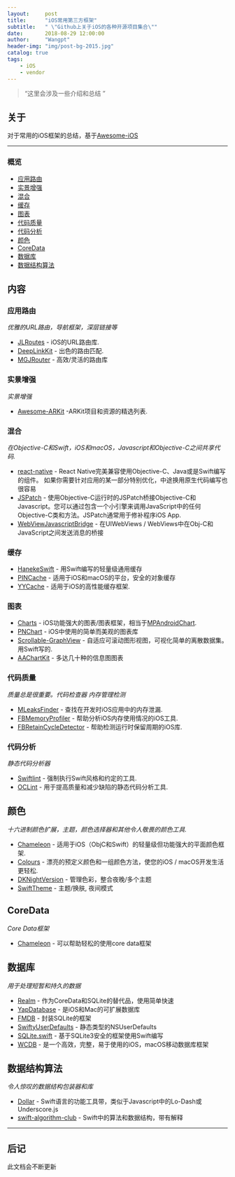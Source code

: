 ```yaml
---
layout:     post
title:      "iOS常用第三方框架"
subtitle:   " \"Github上关于iOS的各种开源项目集合\""
date:       2018-08-29 12:00:00
author:     "Wangpt"
header-img: "img/post-bg-2015.jpg"
catalog: true
tags:
    - iOS   
    - vendor
---
```


> “这里会涉及一些介绍和总结 ”


## 关于

对于常用的iOS框架的总结，基于[Awesome-iOS](https://github.com/vsouza/awesome-ios)

---

### 概览

- [应用路由](#应用路由)
- [实景增强](#实景增强)
- [混合](#混合)
- [缓存](#缓存)
- [图表](#图表)
- [代码质量](#代码质量)
- [代码分析](#代码分析)
- [颜色](#颜色)
- [CoreData](#CoreData)
- [数据库](#数据库)
- [数据结构算法](#数据结构算法)

## 内容
### 应用路由
*优雅的URL路由，导航框架，深层链接等*
* [JLRoutes](https://github.com/joeldev/JLRoutes) - iOS的URL路由库.
* [DeepLinkKit](https://github.com/button/DeepLinkKit) - 出色的路由匹配.
* [MGJRouter](https://github.com/meili/MGJRouter) -  高效/灵活的路由库

### 实景增强

*实景增强*

* [Awesome-ARKit](https://github.com/olucurious/Awesome-ARKit) -ARKit项目和资源的精选列表.

### 混合

*在Objective-C和Swift，iOS和macOS，Javascript和Objective-C之间共享代码.*

* [react-native](https://github.com/facebook/react-native) - React Native完美兼容使用Objective-C、Java或是Swift编写的组件。 如果你需要针对应用的某一部分特别优化，中途换用原生代码编写也很容易
* [JSPatch](https://github.com/bang590/JSPatch) - 使用Objective-C运行时的JSPatch桥接Objective-C和Javascript。您可以通过包含一个小引擎来调用JavaScript中的任何Objective-C类和方法。JSPatch通常用于修补程序iOS App.
* [WebViewJavascriptBridge](https://github.com/marcuswestin/WebViewJavascriptBridge) - 在UIWebViews / WebViews中在Obj-C和JavaScript之间发送消息的桥接


### 缓存
* [HanekeSwift](https://github.com/Haneke/HanekeSwift) - 用Swift编写的轻量级通用缓存
* [PINCache](https://github.com/pinterest/PINCache) - 适用于iOS和macOS的平台，安全的对象缓存
* [YYCache](https://github.com/ibireme/YYCache) - 适用于iOS的高性能缓存框架.

### 图表

* [Charts](https://github.com/danielgindi/Charts) -  iOS功能强大的图表/图表框架，相当于[MPAndroidChart](https://github.com/PhilJay/MPAndroidChart).
* [PNChart](https://github.com/kevinzhow/PNChart) - iOS中使用的简单而美观的图表库
* [Scrollable-GraphView](https://github.com/philackm/ScrollableGraphView) - 自适应可滚动图形视图，可视化简单的离散数据集。用Swift写的.
* [AAChartKit](https://github.com/AAChartKit/AAChartKit) - 多达几十种的信息图图表

### 代码质量

 *质量总是很重要。代码检查器 内存管理检测*

 * [MLeaksFinder](https://github.com/Tencent/MLeaksFinder) - 查找在开发时iOS应用中的内存泄漏.
* [FBMemoryProfiler](https://github.com/facebook/FBMemoryProfiler) - 帮助分析iOS内存使用情况的iOS工具.
* [FBRetainCycleDetector](https://github.com/facebook/FBRetainCycleDetector) - 帮助检测运行时保留周期的iOS库.


### 代码分析

*静态代码分析器*

* [Swiftlint](https://github.com/realm/SwiftLint) - 强制执行Swift风格和约定的工具.
* [OCLint](https://github.com/oclint/oclint) - 用于提高质量和减少缺陷的静态代码分析工具.


## 颜色
*十六进制颜色扩展，主题，颜色选择器和其他令人敬畏的颜色工具.*

* [Chameleon](https://github.com/ViccAlexander/Chameleon) - 适用于iOS（ObjC和Swift）的轻量级但功能强大的平面颜色框架.
* [Colours](https://github.com/bennyguitar/Colours) - 漂亮的预定义颜色和一组颜色方法，使您的iOS / macOS开发生活更轻松.
* [DKNightVersion](https://github.com/Draveness/DKNightVersion) - 管理色彩，整合夜晚/多个主题
* [SwiftTheme](https://github.com/jiecao-fm/SwiftTheme) - 主题/换肤, 夜间模式

## CoreData
*Core Data框架*

* [Chameleon](https://github.com/ViccAlexander/Chameleon) - 可以帮助轻松的使用core data框架

## 数据库
*用于处理短暂和持久的数据*

* [Realm](https://github.com/realm/realm-cocoa) - 作为CoreData和SQLite的替代品，使用简单快速
* [YapDatabase](https://github.com/yapstudios/YapDatabase) - 是iOS和Mac的可扩展数据库
* [FMDB](https://github.com/ccgus/fmdb) - 封装SQLite的框架
* [SwiftyUserDefaults](https://github.com/radex/SwiftyUserDefaults) - 静态类型的NSUserDefaults
* [SQLite.swift](https://github.com/stephencelis/SQLite.swift) - 基于SQLite3安全的框架使用Swift编写
* [WCDB](https://github.com/Tencent/wcdb) - 是一个高效，完整，易于使用的iOS，macOS移动数据库框架

## 数据结构算法
*令人惊叹的数据结构包装器和库*

* [Dollar](https://github.com/ankurp/Dollar) - Swift语言的功能工具带，类似于Javascript中的Lo-Dash或Underscore.js
* [swift-algorithm-club](https://github.com/raywenderlich/swift-algorithm-club) - Swift中的算法和数据结构，带有解释

---
## 后记

此文档会不断更新
